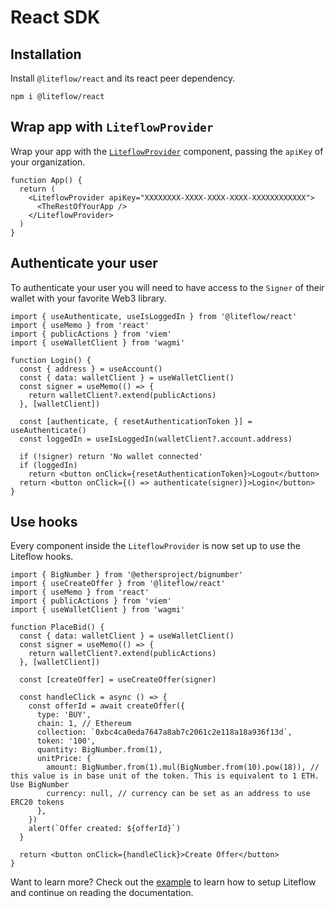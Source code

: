 # React SDK

## Installation

Install `@liteflow/react` and its react peer dependency.

```
npm i @liteflow/react
```

## Wrap app with `LiteflowProvider`

Wrap your app with the [`LiteflowProvider`](/docs/LiteflowProvider) component, passing the `apiKey` of your organization.

```tsx
function App() {
  return (
    <LiteflowProvider apiKey="XXXXXXXX-XXXX-XXXX-XXXX-XXXXXXXXXXXX">
      <TheRestOfYourApp />
    </LiteflowProvider>
  )
}
```

## Authenticate your user

To authenticate your user you will need to have access to the `Signer` of their wallet with your favorite Web3 library.

```tsx
import { useAuthenticate, useIsLoggedIn } from '@liteflow/react'
import { useMemo } from 'react'
import { publicActions } from 'viem'
import { useWalletClient } from 'wagmi'

function Login() {
  const { address } = useAccount()
  const { data: walletClient } = useWalletClient()
  const signer = useMemo(() => {
    return walletClient?.extend(publicActions)
  }, [walletClient])

  const [authenticate, { resetAuthenticationToken }] = useAuthenticate()
  const loggedIn = useIsLoggedIn(walletClient?.account.address)

  if (!signer) return 'No wallet connected'
  if (loggedIn)
    return <button onClick={resetAuthenticationToken}>Logout</button>
  return <button onClick={() => authenticate(signer)}>Login</button>
}
```

## Use hooks

Every component inside the `LiteflowProvider` is now set up to use the Liteflow hooks.

```tsx
import { BigNumber } from '@ethersproject/bignumber'
import { useCreateOffer } from '@liteflow/react'
import { useMemo } from 'react'
import { publicActions } from 'viem'
import { useWalletClient } from 'wagmi'

function PlaceBid() {
  const { data: walletClient } = useWalletClient()
  const signer = useMemo(() => {
    return walletClient?.extend(publicActions)
  }, [walletClient])

  const [createOffer] = useCreateOffer(signer)

  const handleClick = async () => {
    const offerId = await createOffer({
      type: 'BUY',
      chain: 1, // Ethereum
      collection: `0xbc4ca0eda7647a8ab7c2061c2e118a18a936f13d`,
      token: '100',
      quantity: BigNumber.from(1),
      unitPrice: {
        amount: BigNumber.from(1).mul(BigNumber.from(10).pow(18)), // this value is in base unit of the token. This is equivalent to 1 ETH. Use BigNumber
        currency: null, // currency can be set as an address to use ERC20 tokens
      },
    })
    alert(`Offer created: ${offerId}`)
  }

  return <button onClick={handleClick}>Create Offer</button>
}
```

Want to learn more? Check out the [example](https://github.com/liteflow-labs/liteflow-js/tree/main/example) to learn how to setup Liteflow and continue on reading the documentation.
